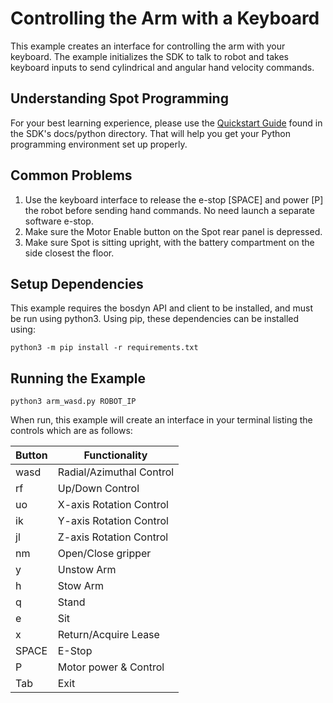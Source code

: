 <!--
Copyright (c) 2023 Boston Dynamics, Inc.  All rights reserved.

Downloading, reproducing, distributing or otherwise using the SDK Software
is subject to the terms and conditions of the Boston Dynamics Software
Development Kit License (20191101-BDSDK-SL).
-->

# Controlling the Arm with a Keyboard

This example creates an interface for controlling the arm with your keyboard. The example initializes the SDK to talk to robot and takes keyboard inputs to send cylindrical and angular hand velocity commands.

## Understanding Spot Programming

For your best learning experience, please use the [Quickstart Guide](../../../docs/python/quickstart.md)
found in the SDK's docs/python directory. That will help you get your Python programming environment set up properly.

## Common Problems

1. Use the keyboard interface to release the e-stop [SPACE] and power [P] the robot before sending hand commands. No need launch a separate software e-stop.
2. Make sure the Motor Enable button on the Spot rear panel is depressed.
3. Make sure Spot is sitting upright, with the battery compartment on the side closest the floor.

## Setup Dependencies

This example requires the bosdyn API and client to be installed, and must be run using python3. Using pip, these dependencies can be installed using:

```
python3 -m pip install -r requirements.txt
```

## Running the Example

```
python3 arm_wasd.py ROBOT_IP
```

When run, this example will create an interface in your terminal listing the controls which are as follows:

| Button | Functionality            |
| ------ | ------------------------ |
| wasd   | Radial/Azimuthal Control |
| rf     | Up/Down Control          |
| uo     | X-axis Rotation Control  |
| ik     | Y-axis Rotation Control  |
| jl     | Z-axis Rotation Control  |
| nm     | Open/Close gripper       |
| y      | Unstow Arm               |
| h      | Stow Arm                 |
| q      | Stand                    |
| e      | Sit                      |
| x      | Return/Acquire Lease     |
| SPACE  | E-Stop                   |
| P      | Motor power & Control    |
| Tab    | Exit                     |
